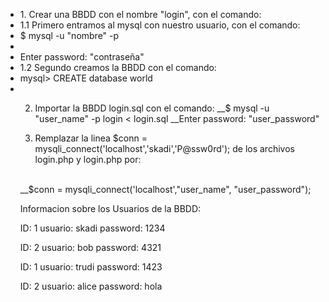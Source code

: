 <ul>
  <li>1. Crear una BBDD con el nombre "login", con el comando:</li>

  <li>1.1 Primero entramos al mysql con nuestro usuario, con el comando:
       <li>$ mysql -u "nombre" -p<li> 
       <li>Enter password: "contraseña"</li>
  </li>
 
  <li>1.2 Segundo creamos la BBDD con el comando:
      <li>mysql> CREATE  database world</li>
  <li/>

2. Importar la BBDD login.sql con el comando:
  __$ mysql -u "user_name" -p login < login.sql
  __Enter password: "user_password"
    
    
3. Remplazar la linea $conn = mysqli_connect('localhost','skadi','P@ssw0rd'); de los archivos login.php y login.php por:
<br />
__$conn = mysqli_connect('localhost',"user_name", "user_password");


Informacion sobre los Usuarios de la BBDD:

ID: 1
usuario: skadi
password: 1234

ID: 2
usuario: bob
password: 4321

ID: 1
usuario: trudi
password: 1423

ID: 2
usuario: alice
password: hola
